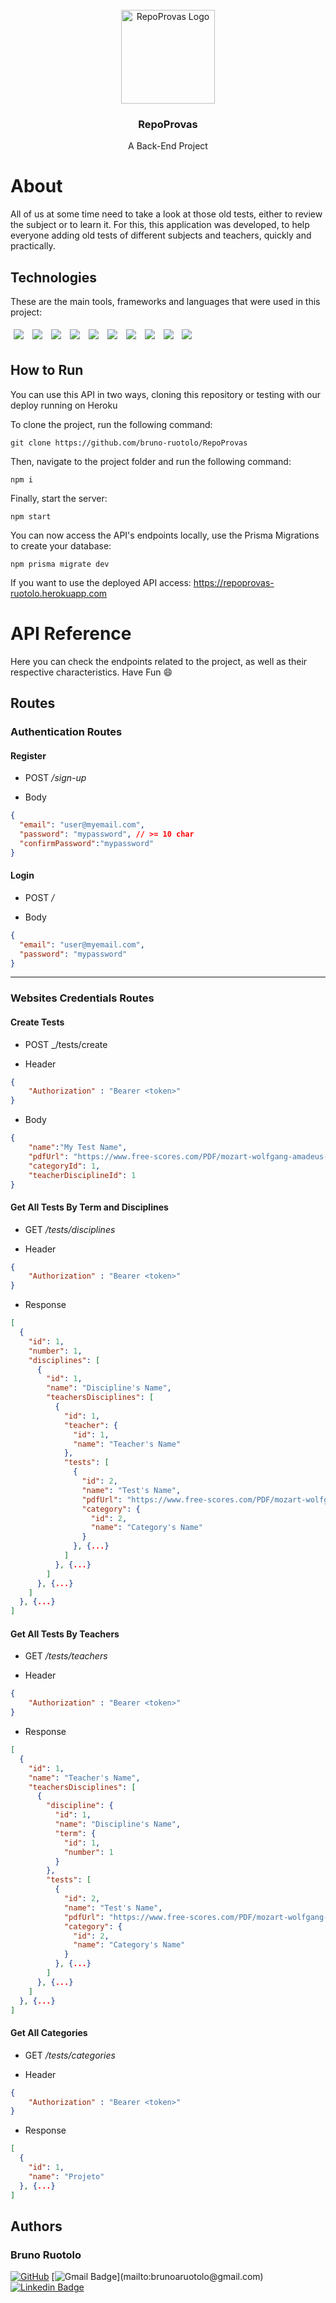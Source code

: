 <br />
<div align="center">
    <img src="./.github/repoprovas.png" alt="RepoProvas Logo" width="150">
    <h3 align="center">RepoProvas</h3>
    <p> A Back-End Project
</div>

# About

All of us at some time need to take a look at those old tests, either to review the subject or to learn it. 
For this, this application was developed, to help everyone adding old tests of different subjects and teachers, quickly and practically.


## Technologies
These are the main tools, frameworks and languages that were used in this project:<br>

<div>
  <img style='margin: 5px;' src="https://img.shields.io/badge/JavaScript-323330?style=for-the-badge&logo=javascript&logoColor=F7DF1E"/>
  <img style='margin: 5px;' src="https://img.shields.io/badge/typescript-%233178C6.svg?&style=for-the-badge&logo=typescript&logoColor=white" />
  <img style='margin: 5px;' src="https://img.shields.io/badge/Express.js-000000?style=for-the-badge&logo=express&logoColor=white"/>
  <img style='margin: 5px;' src="https://img.shields.io/badge/Node.js-339933?style=for-the-badge&logo=nodedotjs&logoColor=white"/>
  <img style='margin: 5px;' src="https://img.shields.io/badge/postgresql-%23336791.svg?&style=for-the-badge&logo=postgresql&logoColor=white" />
  <img style='margin: 5px;' src="https://img.shields.io/badge/Heroku-430098?style=for-the-badge&logo=heroku&logoColor=white"/>
  <img style='margin: 5px;' src="https://img.shields.io/badge/Prisma-3982CE?style=for-the-badge&logo=Prisma&logoColor=white"/>
  <img style='margin: 5px;' src="https://img.shields.io/badge/JWT-323330?style=for-the-badge&logo=json-web-tokens&logoColor=pink"/>
  <img style='margin: 5px;' src="https://img.shields.io/badge/-jest-%23C21325?style=for-the-badge&logo=jest&logoColor=white"/>
  <img style='margin: 5px;' src="https://img.shields.io/badge/joi-%23323330.svg?style=for-the-badge&color=990000"/>
</div>

## How to Run

You can use this API in two ways, cloning this repository or testing with our deploy running on Heroku

To clone the project, run the following command:

```git
git clone https://github.com/bruno-ruotolo/RepoProvas
```

Then, navigate to the project folder and run the following command:

```git
npm i
```

Finally, start the server:

```git
npm start
```

You can now access the API's endpoints locally, use the Prisma Migrations to create your database:

```git
npm prisma migrate dev
```

If you want to use the deployed API access: https://repoprovas-ruotolo.herokuapp.com

# API Reference

Here you can check the endpoints related to the project, as well as their respective characteristics. Have Fun 😄

## Routes
### Authentication Routes

#### Register
   - POST _/sign-up_

   - Body  
```json
{
  "email": "user@myemail.com",
  "password": "mypassword", // >= 10 char
  "confirmPassword":"mypassword"
}
```


#### Login
- POST _/_

- Body
```json
{
  "email": "user@myemail.com",
  "password": "mypassword"
}
```
---

### Websites Credentials Routes

#### Create Tests
- POST _/tests/create

- Header
```json
{
    "Authorization" : "Bearer <token>"
}
``` 

- Body
```json
{
    "name":"My Test Name",
    "pdfUrl": "https://www.free-scores.com/PDF/mozart-wolfgang-amadeus-turkish-march-662.pdf",
    "categoryId": 1,
    "teacherDisciplineId": 1
}
```


#### Get All Tests By Term and Disciplines
- GET _/tests/disciplines_

- Header
```json
{
    "Authorization" : "Bearer <token>"
}
``` 

- Response
```json
[
  {
    "id": 1,
    "number": 1,
    "disciplines": [
      {
        "id": 1,
        "name": "Discipline's Name",
        "teachersDisciplines": [
          {
            "id": 1,
            "teacher": {
              "id": 1,
              "name": "Teacher's Name"
            },
            "tests": [
              {
                "id": 2,
                "name": "Test's Name",
                "pdfUrl": "https://www.free-scores.com/PDF/mozart-wolfgang-amadeus-turkish-march-662.pdf",
                "category": {
                  "id": 2,
                  "name": "Category's Name"
                }
              }, {...}
            ]
          }, {...}
        ]
      }, {...}
    ]
  }, {...}
]
```

#### Get All Tests By Teachers
- GET _/tests/teachers_

- Header
```json
{
    "Authorization" : "Bearer <token>"
}
``` 

- Response
```json
[
  {
    "id": 1,
    "name": "Teacher's Name",
    "teachersDisciplines": [
      {
        "discipline": {
          "id": 1,
          "name": "Discipline's Name",
          "term": {
            "id": 1,
            "number": 1
          }
        },
        "tests": [
          {
            "id": 2,
            "name": "Test's Name",
            "pdfUrl": "https://www.free-scores.com/PDF/mozart-wolfgang-amadeus-turkish-march-662.pdf",
            "category": {
              "id": 2,
              "name": "Category's Name"
            }
          }, {...}
        ]
      }, {...}
    ]
  }, {...}
]
```


#### Get All Categories
- GET _/tests/categories_

- Header
```json
{
    "Authorization" : "Bearer <token>"
}
``` 

- Response
```json
[
  {
    "id": 1,
    "name": "Projeto"
  }, {...}
]
```

## Authors
### Bruno Ruotolo

[![GitHub](https://img.shields.io/badge/-BrunoRuotolo-black?style=for-the-badge&logo=github&logoColor=white&link=https://github.com/bruno-ruotolo/)]([https://www.linkedin.com/in/bruno-amaral-ruotolo-295876186/](https://github.com/bruno-ruotolo/))
[![Gmail Badge](https://img.shields.io/badge/-brunoaruotolo@gmail.com-c14438?style=flat-square&logo=Gmail&logoColor=white&link=mailto:)](mailto:brunoaruotolo@gmail.com)
[![Linkedin Badge](https://img.shields.io/badge/-brunoamaralruotolo-blue?style=flat-square&logo=Linkedin&logoColor=white&link=https://www.linkedin.com/in/bruno-amaral-ruotolo-295876186/)](https://www.linkedin.com/in/bruno-amaral-ruotolo-295876186/)
